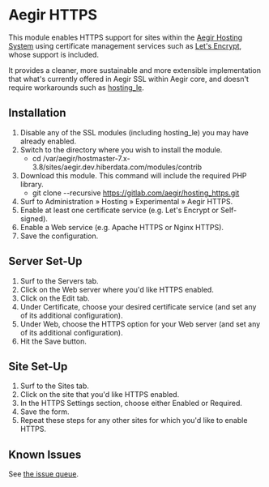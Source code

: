 # Aegir HTTPS

This module enables HTTPS support for sites within the [Aegir Hosting System](http://www.aegirproject.org/) using certificate management services such as [Let's Encrypt](https://letsencrypt.org/), whose support is included.

It provides a cleaner, more sustainable and more extensible implementation that what's currently offered in Aegir SSL within Aegir core, and doesn't require workarounds such as [hosting_le](https://github.com/omega8cc/hosting_le).

## Installation

1. Disable any of the SSL modules (including hosting_le) you may have already enabled.
2. Switch to the directory where you wish to install the module.
    * cd /var/aegir/hostmaster-7.x-3.8/sites/aegir.dev.hiberdata.com/modules/contrib
3. Download this module.  This command will include the required PHP library.
    * git clone --recursive https://gitlab.com/aegir/hosting_https.git
4. Surf to Administration » Hosting » Experimental » Aegir HTTPS.
5. Enable at least one certificate service (e.g. Let's Encrypt or Self-signed).
6. Enable a Web service (e.g. Apache HTTPS or Nginx HTTPS).
7. Save the configuration.

## Server Set-Up

1. Surf to the Servers tab.
2. Click on the Web server where you'd like HTTPS enabled.
3. Click on the Edit tab.
4. Under Certificate, choose your desired certificate service (and set any of its additional configuration).
5. Under Web, choose the HTTPS option for your Web server (and set any of its additional configuration).
6. Hit the Save button.

## Site Set-Up

1. Surf to the Sites tab.
2. Click on the site that you'd like HTTPS enabled.
3. In the HTTPS Settings section, choose either Enabled or Required.
4. Save the form.
5. Repeat these steps for any other sites for which you'd like to enable HTTPS.

## Known Issues

See [the issue queue](https://gitlab.com/aegir/hosting_https/issues).
